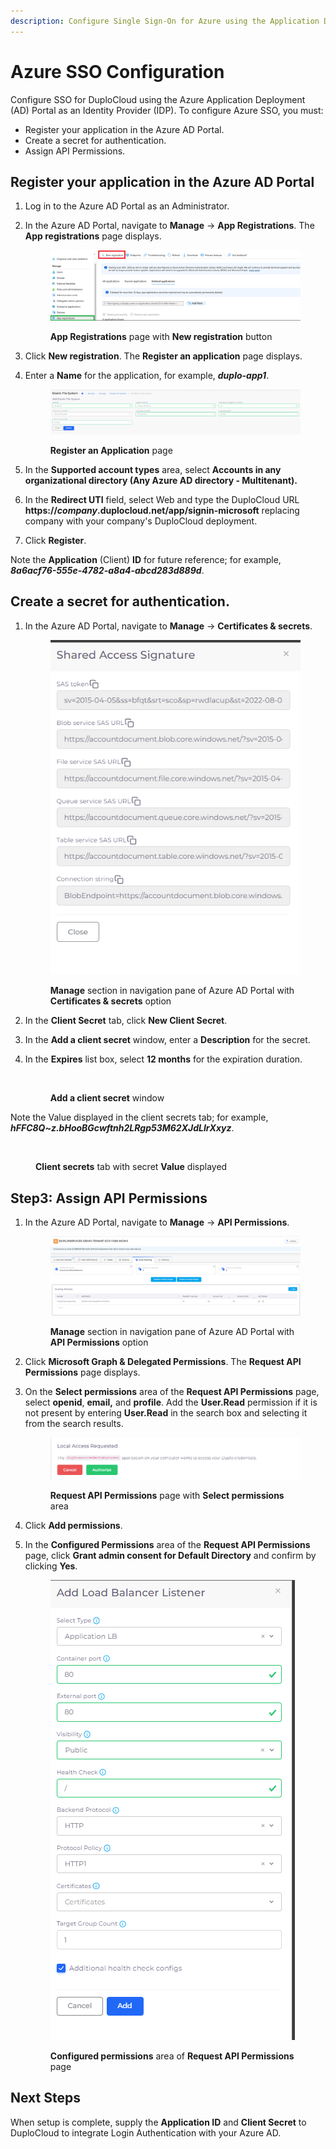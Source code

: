 ```yaml
---
description: Configure Single Sign-On for Azure using the Application Deployment Portal
---
```


# Azure SSO Configuration

Configure SSO for DuploCloud using the Azure Application Deployment (AD) Portal as an Identity Provider (IDP). To configure Azure SSO, you must:

* Register your application in the Azure AD Portal.
* Create a secret for authentication.
* Assign API Permissions.

## Register your application in the Azure AD Portal

1. Log in to the Azure AD Portal as an Administrator.
2.  In the Azure AD Portal, navigate to **Manage** -> **App Registrations**. The **App registrations** page displays.

    <figure><img src="../../.gitbook/assets/azure_sso_1.png" alt=""><figcaption><p><strong>App Registrations</strong> page with <strong>New registration</strong> button</p></figcaption></figure>
3. Click **New registration**. The **Register an application** page displays.
4.  Enter a **Name** for the application, for example, _**duplo-app1**_.

    <figure><img src="../../.gitbook/assets/image (90).png" alt=""><figcaption><p><strong>Register an Application</strong> page</p></figcaption></figure>
5. In the **Supported account types** area, select **Accounts in any organizational directory (Any Azure AD directory - Multitenant).**
6. In the **Redirect UTI** field, select Web and type the DuploCloud URL **https://**_**company**_**.duplocloud.net/app/signin-microsoft** replacing company with your company's DuploCloud deployment.
7. Click **Register**.

Note the **Application** (Client) **ID** for future reference; for example, _**8a6acf76-555e-4782-a8a4-abcd283d889d**_.

## Create a secret for authentication.

1.  In the Azure AD Portal, navigate to **Manage** -> **Certificates & secrets**.

    <figure><img src="../../.gitbook/assets/image (85).png" alt=""><figcaption><p><strong>Manage</strong> section in navigation pane of Azure AD Portal with <strong>Certificates &#x26; secrets</strong> option</p></figcaption></figure>
2. In the **Client Secret** tab, click **New Client Secret**.
3. In the **Add a client secret** window, enter a **Description** for the secret.
4.  In the **Expires** list box, select **12 months** for the expiration duration.

    <figure><img src="../../.gitbook/assets/Screen Shot 2022-11-15 at 6.52.29 PM.png" alt=""><figcaption><p><strong>Add a client secret</strong> window</p></figcaption></figure>

Note the Value displayed in the client secrets tab; for example,  _**hFFC8Q\~z.bHooBGcwftnh2LRgp53M62XJdLIrXxyz**_.

<figure><img src="../../.gitbook/assets/image (88).png" alt=""><figcaption><p><strong>Client secrets</strong> tab with secret <strong>Value</strong> displayed</p></figcaption></figure>

## Step3: Assign API Permissions

1.  In the Azure AD Portal, navigate to **Manage** -> **API Permissions**.

    <figure><img src="../../.gitbook/assets/image (86).png" alt=""><figcaption><p><strong>Manage</strong> section in navigation pane of Azure AD Portal with <strong>API Permissions</strong> option</p></figcaption></figure>
2. Click **Microsoft Graph & Delegated Permissions**. The **Request API Permissions** page displays.
3.  On the **Select permissions** area of the **Request API Permissions** page, select **openid**, **email,** and **profile**. Add the **User.Read** permission if it is not present by entering **User.Read** in the search box and selecting it from the search results.&#x20;

    <figure><img src="../../.gitbook/assets/image (89).png" alt=""><figcaption><p><strong>Request API Permissions</strong> page with <strong>Select permissions</strong> area</p></figcaption></figure>
4. Click **Add permissions**.
5.  In the **Configured Permissions** area of the **Request API Permissions** page, click **Grant admin consent for Default Directory** and confirm by clicking **Yes**.

    <figure><img src="../../.gitbook/assets/image (87).png" alt=""><figcaption><p><strong>Configured permissions</strong> area of <strong>Request API Permissions</strong> page</p></figcaption></figure>

## Next Steps

When setup is complete, supply the **Application ID** and **Client Secret** to DuploCloud to integrate Login Authentication with your Azure AD.
